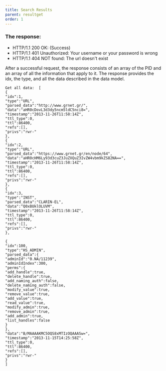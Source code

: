 ```yaml
---
title: Search Results
parent: resultget
order: 1
---
```

### The response:
- HTTP/1.1 200 OK: (Success)
- HTTP/1.1 401 Unauthorized: Your username or your password is wrong
- HTTP/1.1 404 NOT found: The url doesn't exist

After a successful request, the response consists of an array of the PID and an array of all the information that apply to it. The response provides the idx, the type, and all the data described in the data model. 


```
Get all data:  [
{
"idx":1,
"type":"URL",
"parsed_data":"http://www.grnet.gr/",
"data":"aHR0cDovL3d3dy5ncm5ldC5nci8=",
"timestamp":"2013-11-26T11:58:14Z",
"ttl_type":0,
"ttl":86400,
"refs":[],
"privs":"rwr-"
},
{
"idx":2,
"type":"URL",
"parsed_data":"https://www.grnet.gr/en/node/64",
"data":"aHR0cHM6Ly93d3cuZ3JuZXQuZ3IvZW4vbm9kZS82NA==",
"timestamp":"2013-11-26T11:58:14Z",
"ttl_type":0,
"ttl":86400,
"refs":[],
"privs":"rwr-"
},
{
"idx":3,
"type":"INST",
"parsed_data":"CLARIN-EL",
"data":"Q0xBUklOLUVM",
"timestamp":"2013-11-26T11:58:14Z",
"ttl_type":0,
"ttl":86400,
"refs":[],
"privs":"rwr-"
},

{
"idx":100,
"type":"HS_ADMIN",
"parsed_data":{
"adminId":"0.NA/11239",
"adminIdIndex":300,
"perms":{
"add_handle":true,
"delete_handle":true,
"add_naming_auth":false,
"delete_naming_auth":false,
"modify_value":true,
"remove_value":true,
"add_value":true,
"read_value":true,
"modify_admin":true,
"remove_admin":true,
"add_admin":true,
"list_handles":false
}
},
"data":"B/MAAAAKMC5OQS8xMTIzOQAAASw=",
"timestamp":"2013-11-15T14:25:58Z",
"ttl_type":0,
"ttl":86400,
"refs":[],
"privs":"rwr-"
}
]
```

